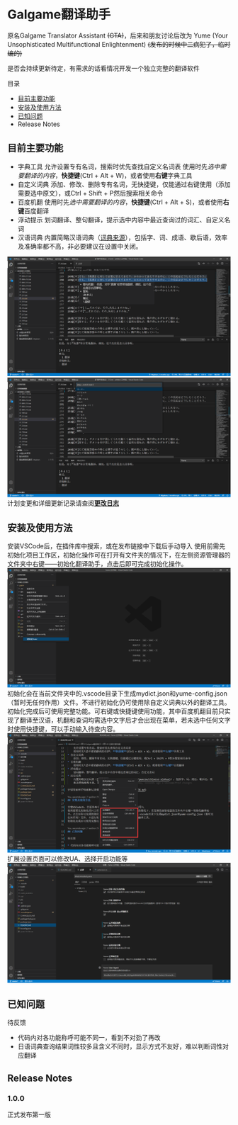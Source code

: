# Galgame翻译助手

原名Galgame Translator Assistant ~~(GTA)~~，后来和朋友讨论后改为 Yume (Your Unsophisticated Multifunctional Enlightenment)
~~(发布的时候中二病犯了，临时编的)~~

是否会持续更新待定，有需求的话看情况开发一个独立完整的翻译软件

目录

* [目前主要功能](#目前主要功能)
* [安装及使用方法](#安装及使用方法)
* [已知问题](#已知问题)
* Release Notes

## 目前主要功能

* 字典工具
    允许设置专有名词，搜索时优先查找自定义名词表
    使用时先*选中需要翻译的内容*，**快捷键**(Ctrl + Alt + W)，或者使用**右键**字典工具
* 自定义词典
    添加、修改、删除专有名词，无快捷键，仅能通过右键使用（添加需要选中原文），或Ctrl + Shift + P然后搜索相关命令
* 百度机翻
    使用时先*选中需要翻译的内容*，**快捷键**(Ctrl + Alt + S)，或者使用**右键**百度翻译
* 浮动提示
    划词翻译、整句翻译，提示选中内容中最近查询过的词汇、自定义名词
* 汉语词典
    内置简略汉语词典（[词典来源](https://github.com/pwxcoo/chinese-xinhua)），包括字、词、成语、歇后语，效率及准确率都不高，非必要建议在设置中关闭。

![演示1](pic/实用演示.png)
![演示2](pic/修改自定义词典.png)
计划变更和详细更新记录请查阅[**更改日志**](CHANGELOG.md)

## 安装及使用方法

安装VSCode后，在插件库中搜索，或在发布链接中下载后手动导入
使用前需先初始化项目工作区，初始化操作可在打开有文件夹的情况下，在左侧资源管理器的文件夹中右键——初始化翻译助手，点击后即可完成初始化操作。
![初始化操作演示](pic/初始化.png)
初始化会在当前文件夹中的.vscode目录下生成mydict.json和yume-config.json（暂时无任何作用）文件。不进行初始化仍可使用除自定义词典以外的翻译工具。
初始化完成后可使用完整功能。可右键或快捷键使用功能，其中百度机翻目前只实现了翻译至汉语，机翻和查词均需选中文字后才会出现在菜单，若未选中任何文字时使用快捷键，可以手动输入待查内容。
![功能使用演示](pic/右键.png)
扩展设置页面可以修改UA、选择开启功能等
![设置页面](pic/设置.png)

## 已知问题

待反馈

* 代码内对各功能称呼可能不同一，看到不对劲了再改
* 日语词典查询结果词性较多且含义不同时，显示方式不友好，难以判断词性对应翻译

## Release Notes

### 1.0.0

正式发布第一版
